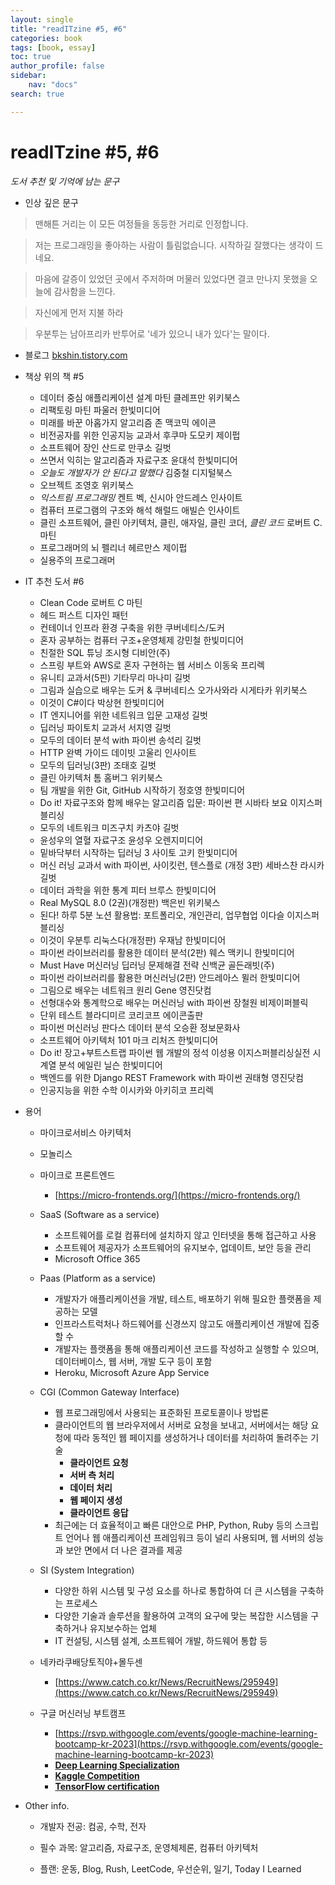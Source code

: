 ```yaml
---
layout: single
title: "readITzine #5, #6"
categories: book
tags: [book, essay]
toc: true
author_profile: false
sidebar:
    nav: "docs"
search: true

---
```


# readITzine #5, #6

*도서 추천 및 기억에 남는 문구*



- 인상 깊은 문구

> 맨해튼 거리는 이 모든 여정들을 동등한 거리로 인정합니다. 

> 저는 프로그래밍을 좋아하는 사람이 틀림없습니다. 시작하길 잘했다는 생각이 드네요.

> 마음에 갈증이 있었던 곳에서 주저하며 머물러 있었다면 결코 만나지 못했을 오늘에 감사함을 느낀다.

> 자신에게 먼저 지불 하라

> 우분투는 남아프리카 반투어로 '네가 있으니 내가 있다'는 말이다. 



- 블로그 [bkshin.tistory.com](https://bkshin.tistory.com/)



- 책상 위의 책 #5
  - 데이터 중심 애플리케이션 설계 마틴 클레프만 위키북스
  - 리팩토링 마틴 파울러 한빛미디어
  - 미래를 바꾼 아홉가지 알고리즘 존 맥코믹 에이콘
  - 비전공자를 위한 인공지능 교과서 후쿠마 도모키 제이펍
  - 소프트웨어 장인 산드로 만쿠소 길벗
  - 쓰면서 익히는 알고리즘과 자료구조 윤대석 한빛미디어
  - *오늘도 개발자가 안 된다고 말했다* 김중철 디지털북스
  - 오브젝트 조영호 위키북스
  - *익스트림 프로그래밍* 켄트 벡, 신시아 안드레스 인사이트
  - 컴퓨터 프로그램의 구조와 해석 해럴드 애빌슨 인사이트
  - 클린 소프트웨어, 클린 아키텍처, 클린, 애자일, 클린 코더, *클린 코드* 로버트 C. 마틴
  - 프로그래머의 뇌 펠리너 헤르만스 제이펍
  - 실용주의 프로그래머

- IT 추천 도서 #6

  - Clean Code 로버트 C 마틴
  - 헤드 퍼스트 디자인 패턴
  - 컨테이너 인프라 환경 구축을 위한 쿠버네티스/도커
  -  혼자 공부하는 컴퓨터 구조+운영체제 강민철 한빛미디어
  - 친절한 SQL 튜닝 조시형 디비안(주)
  - 스프링 부트와 AWS로 혼자 구현하는 웹 서비스 이동욱 프리렉
  - 유니티 교과서(5핀) 기타무리 마나미 길벗
  - 그림과 실습으로 배우는 도커 & 쿠버네티스 오가사와라 시게타카 위키북스
  - 이것이 C#이다 박상현 한빛미디어
  - IT 엔지니어를 위한 네트워크 입문 고재성 길벗
  - 딥러닝 파이토치 교과서 서지영 길벗
  - 모두의 데이터 분석 with 파이썬 송석리 길벗
  - HTTP 완벽 가이드 데이빗 고울리 인사이트
  - 모두의 딥러닝(3판) 조태호 길벗
  - 클린 아키텍처 톰 홈버그 위키북스
  - 팀 개발을 위한 Git, GitHub 시작하기 정호영 한빛미디어
  - Do it! 자료구조와 함께 배우는 알고리즘 입문: 파이썬 편 시바타 보요 이지스퍼블리싱
  - 모두의 네트워크 미즈구치 카츠야 길벗
  - 윤성우의 열혈 자료구조 윤성우 오렌지미디어
  - 밑바닥부터 시작하는 딥러닝 3 사이토 고키 한빛미디어
  - 머신 러닝 교과서 with 파이썬, 사이킷런, 텐스플로 (개정 3판) 세바스찬 라시카 길벗
  - 데이터 과학을 위한 통계 피터 브루스 한빛미디어
  - Real MySQL 8.0 (2권)(개정판) 백은빈 위키북스
  - 된다! 하루 5분 노션 활용법: 포트폴리오, 개인관리, 업무협업 이다슬 이지스퍼블리싱
  - 이것이 우분투 리눅스다(개정판) 우재남 한빛미디어
  - 파이썬 라이브러리를 활용한 데이터 분석(2판) 웨스 맥키니 한빛미디어
  - Must Have 머신러닝 딥러닝 문제해결 전략 신백균 골든래빗(주)
  - 파이썬 라이브러리를 활용한 머신러닝(2판) 안드레아스 뮐러 한빛미디어
  - 그림으로 배우는 네트워크 원리 Gene 영진닷컴
  - 선형대수와 통계학으로 배우는 머신러닝 with 파이썬 장철원 비제이퍼블릭
  - 단위 테스트 블라디미르 코리코프 에이콘출판
  - 파이썬 머신러닝 판다스 데이터 분석 오승환 정보문화사
  - 소프트웨어 아키텍처 101 마크 리처즈 한빛미디어
  - Do it! 장고+부트스트랩 파이썬 웹 개발의 정석 이성용 이지스퍼블리싱실전 시계열 분석 에일린 닐슨 한빛미디어
  - 백엔드를 위한 Django REST Framework with 파이썬 권태형 영진닷컴
  - 인공지능을 위한 수학 이시카와 아키히코 프리렉

- 용어

  - 마이크로서비스 아키텍처
  - 모놀리스
  - 마이크로 프론트엔드 
    - [https://micro-frontends.org/](https://micro-frontends.org/)
  - SaaS (Software as a service)
    - 소프트웨어를 로컬 컴퓨터에 설치하지 않고 인터넷을 통해 접근하고 사용
    - 소프트웨어 제공자가 소프트웨어의 유지보수, 업데이트, 보안 등을 관리
    - Microsoft Office 365 
  - Paas (Platform as a service)
    - 개발자가 애플리케이션을 개발, 테스트, 배포하기 위해 필요한 플랫폼을 제공하는 모델
    - 인프라스트럭처나 하드웨어를 신경쓰지 않고도 애플리케이션 개발에 집중할 수
    - 개발자는 플랫폼을 통해 애플리케이션 코드를 작성하고 실행할 수 있으며, 데이터베이스, 웹 서버, 개발 도구 등이 포함
    - Heroku, Microsoft Azure App Service
  - CGI (Common Gateway Interface)
    - 웹 프로그래밍에서 사용되는 표준화된 프로토콜이나 방법론
    - 클라이언트의 웹 브라우저에서 서버로 요청을 보내고, 서버에서는 해당 요청에 따라 동적인 웹 페이지를 생성하거나 데이터를 처리하여 돌려주는 기술
      - **클라이언트 요청**
      - **서버 측 처리**
      - **데이터 처리**
      - **웹 페이지 생성**
      - **클라이언트 응답**
    - 최근에는 더 효율적이고 빠른 대안으로 PHP, Python, Ruby 등의 스크립트 언어나 웹 애플리케이션 프레임워크 등이 널리 사용되며, 웹 서버의 성능과 보안 면에서 더 나은 결과를 제공
  - SI (System Integration)
    - 다양한 하위 시스템 및 구성 요소를 하나로 통합하여 더 큰 시스템을 구축하는 프로세스
    - 다양한 기술과 솔루션을 활용하여 고객의 요구에 맞는 복잡한 시스템을 구축하거나 유지보수하는 업체
    - IT 컨설팅, 시스템 설계, 소프트웨어 개발, 하드웨어 통합 등
  - 네카라쿠배당토직야+몰두센 
    - [https://www.catch.co.kr/News/RecruitNews/295949](https://www.catch.co.kr/News/RecruitNews/295949)

  - 구글 머신러닝 부트캠프 
    - [https://rsvp.withgoogle.com/events/google-machine-learning-bootcamp-kr-2023](https://rsvp.withgoogle.com/events/google-machine-learning-bootcamp-kr-2023)
    - **[Deep Learning Specialization](https://www.coursera.org/specializations/deep-learning)**
    - **[Kaggle Competition ](https://www.kaggle.com/competitions)**
    - **[TensorFlow certification](https://www.tensorflow.org/certificate)**

- Other info.

  - 개발자 전공: 컴공, 수학, 전자

  - 필수 과목: 알고리즘, 자료구조, 운영체제론, 컴퓨터 아키텍처

  - 플랜: 운동, Blog, Rush, LeetCode, 우선순위, 일기, Today I Learned

    
